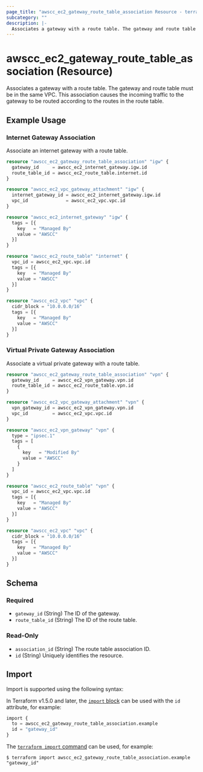 ```yaml
---
page_title: "awscc_ec2_gateway_route_table_association Resource - terraform-provider-awscc"
subcategory: ""
description: |-
  Associates a gateway with a route table. The gateway and route table must be in the same VPC. This association causes the incoming traffic to the gateway to be routed according to the routes in the route table.
---
```


# awscc_ec2_gateway_route_table_association (Resource)

Associates a gateway with a route table. The gateway and route table must be in the same VPC. This association causes the incoming traffic to the gateway to be routed according to the routes in the route table.

## Example Usage

### Internet Gateway Association

Associate an internet gateway with a route table.
```terraform
resource "awscc_ec2_gateway_route_table_association" "igw" {
  gateway_id     = awscc_ec2_internet_gateway.igw.id
  route_table_id = awscc_ec2_route_table.internet.id
}

resource "awscc_ec2_vpc_gateway_attachment" "igw" {
  internet_gateway_id = awscc_ec2_internet_gateway.igw.id
  vpc_id              = awscc_ec2_vpc.vpc.id
}

resource "awscc_ec2_internet_gateway" "igw" {
  tags = [{
    key   = "Managed By"
    value = "AWSCC"
  }]
}

resource "awscc_ec2_route_table" "internet" {
  vpc_id = awscc_ec2_vpc.vpc.id
  tags = [{
    key   = "Managed By"
    value = "AWSCC"
  }]
}

resource "awscc_ec2_vpc" "vpc" {
  cidr_block = "10.0.0.0/16"
  tags = [{
    key   = "Managed By"
    value = "AWSCC"
  }]
}
```

### Virtual Private Gateway Association

Associate a virtual private gateway with a route table.
```terraform
resource "awscc_ec2_gateway_route_table_association" "vpn" {
  gateway_id     = awscc_ec2_vpn_gateway.vpn.id
  route_table_id = awscc_ec2_route_table.vpn.id
}

resource "awscc_ec2_vpc_gateway_attachment" "vpn" {
  vpn_gateway_id = awscc_ec2_vpn_gateway.vpn.id
  vpc_id         = awscc_ec2_vpc.vpc.id
}

resource "awscc_ec2_vpn_gateway" "vpn" {
  type = "ipsec.1"
  tags = [
    {
      key   = "Modified By"
      value = "AWSCC"
    }
  ]
}

resource "awscc_ec2_route_table" "vpn" {
  vpc_id = awscc_ec2_vpc.vpc.id
  tags = [{
    key   = "Managed By"
    value = "AWSCC"
  }]
}

resource "awscc_ec2_vpc" "vpc" {
  cidr_block = "10.0.0.0/16"
  tags = [{
    key   = "Managed By"
    value = "AWSCC"
  }]
}
```

<!-- schema generated by tfplugindocs -->
## Schema

### Required

- `gateway_id` (String) The ID of the gateway.
- `route_table_id` (String) The ID of the route table.

### Read-Only

- `association_id` (String) The route table association ID.
- `id` (String) Uniquely identifies the resource.

## Import

Import is supported using the following syntax:

In Terraform v1.5.0 and later, the [`import` block](https://developer.hashicorp.com/terraform/language/import) can be used with the `id` attribute, for example:

```terraform
import {
  to = awscc_ec2_gateway_route_table_association.example
  id = "gateway_id"
}
```

The [`terraform import` command](https://developer.hashicorp.com/terraform/cli/commands/import) can be used, for example:

```shell
$ terraform import awscc_ec2_gateway_route_table_association.example "gateway_id"
```